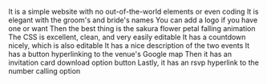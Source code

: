It is a simple website with no out-of-the-world elements or even coding
It is elegant with the groom's and bride's names 
You can add a logo if you have one or want
Then the best thing is the sakura flower petal falling animation
The CSS is excellent, clean, and very easily editable
It has a countdown nicely, which is also editable
It has a nice description of the two events
It has a button hyperlinking to the venue's Google map
Then it has an invitation card download option button
Lastly, it has an rsvp hyperlink to the number calling option
